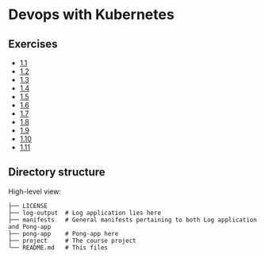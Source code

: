 # Devops with Kubernetes

## Exercises

- [1.1](https://github.com/fazstrac/devops-with-kubernetes/tree/1.1/log_output)
- [1.2](https://github.com/fazstrac/devops-with-kubernetes/tree/1.2/project)
- [1.3](https://github.com/fazstrac/devops-with-kubernetes/tree/1.3/log_output)
- [1.4](https://github.com/fazstrac/devops-with-kubernetes/tree/1.4/project)
- [1.5](https://github.com/fazstrac/devops-with-kubernetes/tree/1.5/project)
- [1.6](https://github.com/fazstrac/devops-with-kubernetes/tree/1.6/project)
- [1.7](https://github.com/fazstrac/devops-with-kubernetes/tree/1.7/log_output)
- [1.8](https://github.com/fazstrac/devops-with-kubernetes/tree/1.8/project)
- [1.9](https://github.com/fazstrac/devops-with-kubernetes/tree/1.9/pong-app)
- [1.10](https://github.com/fazstrac/devops-with-kubernetes/tree/1.10/log-output)
- [1.11](https://github.com/fazstrac/devops-with-kubernetes/tree/1.11/log-output)

## Directory structure

High-level view:
```
├── LICENSE
├── log-output  # Log application lies here
├── manifests   # General manifests pertaining to both Log application and Pong-app
├── pong-app    # Pong-app here
├── project     # The course project
└── README.md   # This files
```
